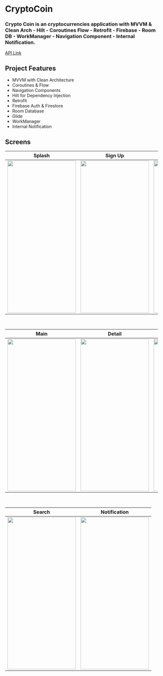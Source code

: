 # CryptoCoin

### Crypto Coin is an cryptocurrencies application with MVVM & Clean Arch - Hilt - Coroutines Flow - Retrofit - Firebase - Room DB - WorkManager - Navigation Component - Internal Notification.
[API Link](https://www.coingecko.com/en/api)

## Project Features
 - MVVM with Clean Architecture
 - Coroutines & Flow
 - Navigation Components
 - Hilt for Dependency Injection
 - Retrofit
 - Firebase Auth & Firestore
 - Room Database
 - Glide
 - WorkManager
 - Internal Notification

## Screens

| Splash | Sign Up | Sign In |
| ------ | ---- | ------ |
|<img src="https://user-images.githubusercontent.com/29903779/183875046-0805f5da-3748-4555-9060-367a62a1e96c.jpg" width="225" height="500"/>|<img src="https://user-images.githubusercontent.com/29903779/183875153-ab3ae9e9-886c-40d5-9d38-581cbc4ade96.jpg" width="225" height="500"/>|<img src="https://user-images.githubusercontent.com/29903779/183875201-7d92f165-f656-42c8-a204-ff5bce969577.jpg" width="225" height="500"/>|

</br>

| Main | Detail | Favourites |
| --- | ------- | ------- |
|<img src="https://user-images.githubusercontent.com/29903779/183875311-d6a30088-e6c9-4a1c-ad51-4d0673cb5cb5.jpg" width="225" height="500"/>|<img src="https://user-images.githubusercontent.com/29903779/183875326-1fd71967-9e4f-45b3-b009-e9da453f3aed.jpg" width="225" height="500"/>|<img src="https://user-images.githubusercontent.com/29903779/183875483-b5bbb95f-5194-443d-bd0c-c80277b1f9f1.jpg" width="225" height="500"/>|

</br>

| Search | Notification |
| ------ | ------------ |
|<img src="https://user-images.githubusercontent.com/29903779/183875567-3f15a249-4e31-4fed-8ee8-b39a6a8da6bd.jpg" width="225" height="500"/>|<img src="https://user-images.githubusercontent.com/29903779/183882889-48253623-3869-4361-9144-da0ccd3bb21b.jpg" width="225" height="500"/>|
